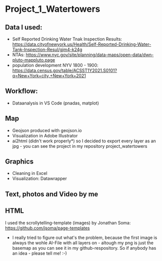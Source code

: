 # Project_1_Watertowers

## Data I used: 
 - Self Reported Drinking Water Tnak Inspection Results: https://data.cityofnewyork.us/Health/Self-Reported-Drinking-Water-Tank-Inspection-Resul/gjm4-k24g 
- NTAs: https://www.nyc.gov/site/planning/data-maps/open-data/dwn-pluto-mappluto.page 
 - population development NYV 1800 - 1900: https://data.census.gov/table/ACSST1Y2021.S0101?q=New+York+city,+New+York+2021 

## Workflow: 
 - Dataanalysis in VS Code (pnadas, matplot) 

## Map 
 - Geojson produced with geojson.io 
 - Visualization in Adobe Illustrator 
 - ai2html (didn't work properly*) so I decided to export every layer as an jpg  - you can see the project in my repository project_watertowers

## Graphics 
- Cleaning in Excel
- Visualization: Datawrapper 

## Text, photos and Video by me 

## HTML 
I used the scrollytelling-template (images) by Jonathan Soma: https://github.com/jsoma/page-templates



* I really tried to figure out what's the problem, because the first image is always the wohle AI-File with all layers on - altough my png is just the basemap as you can see it in my github-respository. So if anybody has an idea - please tell me! :-)
